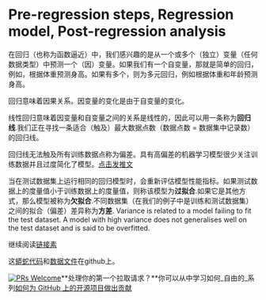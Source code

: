 # Pre-regression steps, Regression model, Post-regression analysis

在回归（也称为函数逼近）中，我们感兴趣的是从一个或多个（独立）变量（任何数据类型）中预测一个（因）变量。如果我们有一个自变量，那就是简单的回归，例如，根据体重预测身高。如果有多个，则为多元回归，例如根据体重和年龄预测身高。

回归意味着因果关系。因变量的变化是由于自变量的变化。

线性回归意味着因变量和自变量之间的关系是线性的，因此可以用一条称为**回归线**.我们正在寻找一条适合（触及）最大数据点数（数据点数 = 数据集中记录数）的回归线。

回归线无法触及所有训练数据点称为偏差。具有高偏差的机器学习模型很少关注训练数据并且过度简化了模型。[点击发推文](https://clicktotweet.com/6Rcfz)

当在测试数据集上运行相同的回归模型时，会重新评估模型性能指标。如果测试数据上的度量值小于训练数据上的度量值，则称该模型为**过拟合**.如果它是其他方式，那么模型被称为**欠拟合**.不同数据集（在我们的例子中是训练和测试数据集）之间的拟合（偏差）差异称为**方差**. Variance is related to a model failing to fit the test dataset. A model with high variance does not generalises well on the test dataset and is said to be overfitted.

继续阅读[链接素](https://www.linkedin.com/pulse/simple-linear-regression-overview-nitin-malik/)

这[蟒蛇代码](https://github.com/drnitinmalik/simple-linear-regression/blob/main/predict-GPA-from-SAT.py)和[数据文件](https://github.com/drnitinmalik/simple-linear-regression/blob/main/SAT-GPA.csv)在github上。

[![PRs Welcome](https://img.shields.io/badge/PRs-welcome-brightgreen.svg?style=flat-square)](https://makeapullrequest.com)**处理你的第一个拉取请求？**你可以从中学习如何_自由的_系列[如何为 GitHub 上的开源项目做出贡献](https://kcd.im/pull-request)
